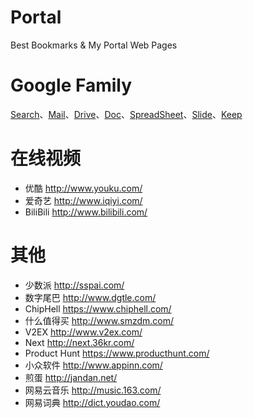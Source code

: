 # Portal
Best Bookmarks &amp; My Portal Web Pages

# Google Family
[Search](https://www.google.com.hk/)、[Mail]()、[Drive]()、[Doc](https://docs.google.com/document/u/0/)、[SpreadSheet](https://docs.google.com/spreadsheets/u/0/)、[Slide]()、[Keep]()

# 在线视频
- 优酷 http://www.youku.com/
- 爱奇艺 http://www.iqiyi.com/
- BiliBili http://www.bilibili.com/

# 其他
- 少数派 http://sspai.com/
- 数字尾巴 http://www.dgtle.com/
- ChipHell https://www.chiphell.com/
- 什么值得买 http://www.smzdm.com/
- V2EX http://www.v2ex.com/
- Next http://next.36kr.com/
- Product Hunt https://www.producthunt.com/
- 小众软件 http://www.appinn.com/
- 煎蛋 http://jandan.net/
- 网易云音乐 http://music.163.com/
- 网易词典 http://dict.youdao.com/
